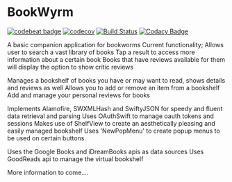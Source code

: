 # BookWyrm

[![codebeat badge](https://codebeat.co/badges/8275d8df-0444-4b47-b134-5f081dfc7c18)](https://codebeat.co/projects/github-com-zamo22-bookwyrm-develop) [![codecov](https://codecov.io/gh/Zamo22/BookWyrm/branch/develop/graph/badge.svg)](https://codecov.io/gh/Zamo22/BookWyrm) [![Build Status](https://app.bitrise.io/app/df34b9a35b9f6f07/status.svg?token=a03LtFXbiPc4cR8VzDpqmw&branch=develop)](https://app.bitrise.io/app/df34b9a35b9f6f07) [![Codacy Badge](https://api.codacy.com/project/badge/Grade/649ba797436e45c397a22621559b5767)](https://app.codacy.com/app/Zamo22/BookWyrm?utm_source=github.com&utm_medium=referral&utm_content=Zamo22/BookWyrm&utm_campaign=Badge_Grade_Dashboard)

A basic companion application for bookworms
Current functionality;
Allows user to search a vast library of books
Tap a result to access more information about a certain book
Books that have reviews available for them will display the option to show critic reviews

Manages a bookshelf of books you have or may want to read, shows details and reviews as well
Allows you to add or remove an item from a bookshelf
Add and manage your personal reviews for books

Implements Alamofire, SWXMLHash and SwiftyJSON for speedy and fluent data retrieval and parsing
Uses OAuthSwift to manage oauth tokens and sessions
Makes use of ShelfView to create an aesthetically pleasing and easily managed bookshelf
Uses 'NewPopMenu' to create popup menus to be used on certain buttons 

Uses the Google Books and iDreamBooks apis as data sources
Uses GoodReads api to manage the virtual bookshelf

More information to come....
